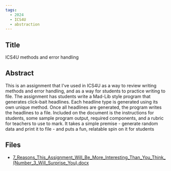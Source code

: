 ```yaml
---
tags:
  - 2024
  - ICS4U
  - abstraction
---
```


## Title

ICS4U methods and error handling

## Abstract

This is an assignment that I've used in ICS4U as a way to review writing methods and error handling, and as a way for students to practice writing to file. The assignment has students write a Mad-Lib style program that generates click-bait headlines. Each headline type is generated using its own unique method. Once all headlines are generated, the program writes the headlines to a file. Included on the document is the instructions for students, some sample program output, required components, and a rubric for teachers to use to mark. It takes a simple premise - generate random data and print it to file - and puts a fun, relatable spin on it for students

## Files

*   [7\_Reasons\_This\_Assignment\_Will\_Be\_More\_Interesting\_Than\_You\_Think\_(Number\_3\_Will\_Surprise\_You).docx](https://www.russellgordon.ca/acse/cemc-cse-resources/resources/Jeff_Campbell/7_Reasons_This_Assignment_Will_Be_More_Interesting_Than_You_Think_(Number_3_Will_Surprise_You).docx)
